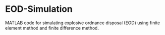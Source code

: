 # EOD-Simulation
MATLAB code for simulating explosive ordnance disposal (EOD) using finite element method and finite difference method.
